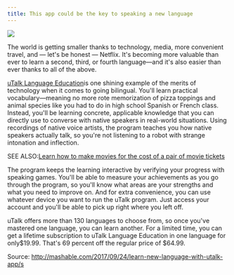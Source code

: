 ```yaml
---
title: This app could be the key to speaking a new language
---
```


![](http://img0.tuicool.com/b2IRRbB.jpg!web)

The world is getting smaller thanks to technology, media, more convenient travel, and — let's be honest — Netflix. It's becoming more valuable than ever to learn a second, third, or fourth language—and it's also easier than ever thanks to all of the above.

[uTalk Language Education](https://shop.mashable.com/sales/utalk-lifetime-subscription-1-language?utm_campaign=utalk-lifetime-subscription-1-language&utm_content=a0x1a000000y8XK&utm_medium=referral&utm_source=mashable.com&utm_term=scsf-248987&utm_xpath=learn-new-language-with-utalk-app&utm_xpos=main)is one shining example of the merits of technology when it comes to going bilingual. You'll learn practical vocabulary—meaning no more rote memorization of pizza toppings and animal species like you had to do in high school Spanish or French class. Instead, you'll be learning concrete, applicable knowledge that you can directly use to converse with native speakers in real-world situations. Using recordings of native voice artists, the program teaches you how native speakers actually talk, so you're not listening to a robot with strange intonation and inflection.

SEE ALSO:[Learn how to make movies for the cost of a pair of movie tickets](http://mashable.com/2017/09/22/filmmaking-secrets/)

The program keeps the learning interactive by verifying your progress with speaking games. You'll be able to measure your achievements as you go through the program, so you'll know what areas are your strengths and what you need to improve on. And for extra convenience, you can use whatever device you want to run the uTalk program. Just access your account and you'll be able to pick up right where you left off.

uTalk offers more than 130 languages to choose from, so once you've mastered one language, you can learn another. For a limited time, you can get a lifetime subscription to uTalk Language Education in one language for only$19.99. That's 69 percent off the regular price of $64.99.


Source: http://mashable.com/2017/09/24/learn-new-language-with-utalk-app/s
